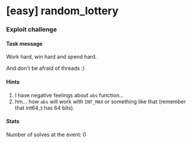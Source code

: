 # [easy] random_lottery
### Exploit challenge

#### Task message
Work hard, win hard and spend hard.

And don't be afraid of threads :)

#### Hints
1. I have negative feelings about `abs` function...
2. hm... how `abs` will work with `INT_MAX` or something like that (remember that int64_t has 64 bits).

#### Stats
Number of solves at the event: 0